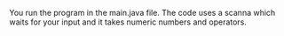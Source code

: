 You run the program in the main.java file. The code uses a scanna which waits for your input and it takes numeric numbers and operators.
